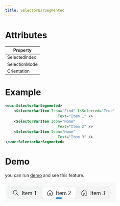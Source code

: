 ```yaml
---
title: SelectorBarSegmented
---
```



# Attributes
|Property|
|-|
|SelectedIndex|
|SelectionMode|
|Orientation|

# Example

```xml
<wuc:SelectorBarSegmented>
    <SelectorBarItem Icon="Find" IsSelected="True"
                        Text="Item 1" />
    <SelectorBarItem Icon="Home"
                        Text="Item 2" />
    <SelectorBarItem Icon="Home"
                        Text="Item 3" />
</wuc:SelectorBarSegmented>
```


# Demo
you can run [demo](https://github.com/WinUICommunity/WinUICommunity) and see this feature.

![WinUICommunity](https://raw.githubusercontent.com/WinUICommunity/Resources/main/WinUICommunityDocs/SelectorBarSegmented.png)